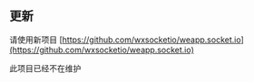 ## 更新
请使用新项目 [https://github.com/wxsocketio/weapp.socket.io](https://github.com/wxsocketio/weapp.socket.io)

此项目已经不在维护

